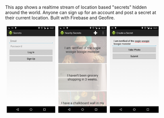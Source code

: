 This app shows a realtime stream of location based "secrets" hidden around the world. Anyone can sign up for an account and post a secret at their current location. Built with Firebase and Geofire.

<img src="images/login.png" style="width:31%; float:left; padding:5px;"/>
<img src="images/feed.png" style="width:31%; float:left; padding:5px;"/>
<img src="images/post.png" style="width:31%; float:left; padding:5px;"/>